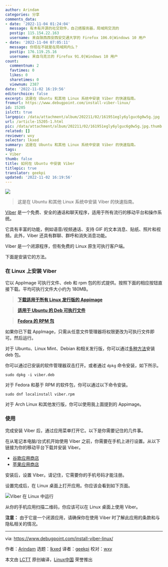 ```yaml
---
author: Arindam
categories: 分享
comments_data:
- date: '2022-11-04 01:24:04'
  message: 有木有开源的社交软件，自己搭服务器，局域网交流的
  postip: 115.154.22.163
  username: 来自陕西西安西安交通大学的 Firefox 106.0|Windows 10 用户
- date: '2022-11-04 07:05:11'
  message: 你现在不就是在局域网内么？
  postip: 176.119.25.16
  username: 来自乌克兰的 Firefox 91.0|Windows 10 用户
count:
  commentnum: 2
  favtimes: 0
  likes: 0
  sharetimes: 0
  viewnum: 2387
date: '2022-11-02 16:19:56'
editorchoice: false
excerpt: 这是在 Ubuntu 和其他 Linux 系统中安装 Viber 的快速指南。
fromurl: https://www.debugpoint.com/install-viber-linux/
id: 15205
islctt: true
largepic: /data/attachment/album/202211/02/161951egly6ylguc6g0w5g.jpg
url: /article-15205-1.html
pic: /data/attachment/album/202211/02/161951egly6ylguc6g0w5g.jpg.thumb.jpg
related: []
reviewer: wxy
selector: lkxed
summary: 这是在 Ubuntu 和其他 Linux 系统中安装 Viber 的快速指南。
tags:
- Viber
thumb: false
title: 如何在 Ubuntu 中安装 Viber
titlepic: true
translator: geekpi
updated: '2022-11-02 16:19:56'
---
```


![](/data/attachment/album/202211/02/161951egly6ylguc6g0w5g.jpg)



> 
> 这是在 Ubuntu 和其他 Linux 系统中安装 Viber 的快速指南。
> 
> 
> 


[Viber](https://www.viber.com/) 是一个免费、安全的通话和聊天程序，适用于所有流行的移动平台和操作系统。


它具有丰富的功能，例如语音/视频通话、支持 GIF 的文本消息、贴纸、照片和视频。此外，Viber 还具有群聊、群呼和消失消息功能。


Viber 是一个闭源程序，但有免费的 Linux 原生可执行客户端。


下面是安装它的方法。


### 在 Linux 上安装 Viber


它以 AppImage 可执行文件、deb 和 rpm 包的形式提供。按照下面的相应按钮直接下载。平均可执行文件大小约为 180MB。



> 
> **[下载适用于所有 Linux 发行版的 Appimage](https://download.cdn.viber.com/desktop/Linux/viber.AppImage)**
> 
> 
> 



> 
> **[适用于 Ubuntu 的 Deb 可执行文件](https://download.cdn.viber.com/cdn/desktop/Linux/viber.deb)**
> 
> 
> 



> 
> **[Fedora 的 RPM 包](https://download.cdn.viber.com/desktop/Linux/viber.rpm)**
> 
> 
> 


如果你已下载 AppImage，只需从任意文件管理器将权限更改为可执行文件即可。然后运行。


对于 Ubuntu、Linux Mint、Debian 和相关发行版，你可以通过[多种方法](https://www.debugpoint.com/install-deb-files/)安装 deb 包。


你可以通过已安装的软件管理器双击打开。或者通过 `dpkg` 命令安装，如下所示。



```
sudo dpkg -i viber.deb

```

对于 Fedora 和基于 RPM 的软件包，你可以通过以下命令安装。



```
sudo dnf localinstall viber.rpm

```

对于 Arch Linux 和其他发行版，你可以使用我上面提到的 Appimage。


### 使用


完成安装 Viber 后，通过应用菜单打开它。以下是你需要记住的几件事。


在从笔记本电脑/台式机开始使用 Viber 之前，你需要在手机上进行设置。从以下链接为你的移动平台下载并安装 Viber。


* [谷歌应用商店](https://play.google.com/store/apps/details?id=com.viber.voip&hl=en_IN&gl=US)
* [苹果应用商店](https://apps.apple.com/us/app/viber-messenger-chats-calls/id382617920)


安装后，设置 Viber。请记住，它需要你的手机号码才能注册。


设置完成后，在 Linux 桌面上打开应用。你应该会看到如下页面。


![Viber 在 Linux 中运行](/data/attachment/album/202211/02/161956fy8y492998t8t222.jpg)


从你的手机应用扫描二维码，你应该可以在 Linux 桌面上使用 Viber。


**注意：** 由于它是一个闭源应用，请确保你在使用 Viber 时了解此应用的条款和与隐私相关的情况。




---


via: <https://www.debugpoint.com/install-viber-linux/>


作者：[Arindam](https://www.debugpoint.com/author/admin1/) 选题：[lkxed](https://github.com/lkxed) 译者：[geekpi](https://github.com/geekpi) 校对：[wxy](https://github.com/wxy)


本文由 [LCTT](https://github.com/LCTT/TranslateProject) 原创编译，[Linux中国](https://linux.cn/) 荣誉推出